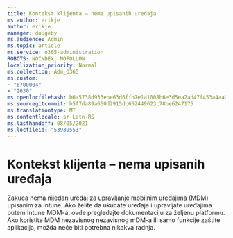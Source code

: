 ```yaml
---
title: Kontekst klijenta – nema upisanih uređaja
ms.author: erikje
author: erikje
manager: dougeby
ms.audience: Admin
ms.topic: article
ms.service: o365-administration
ROBOTS: NOINDEX, NOFOLLOW
localization_priority: Normal
ms.collection: Adm_O365
ms.custom:
- "6700004"
- "2630"
ms.openlocfilehash: b6a5738d933ebe63d6ffb7e1a1008b6e3d5ea2ad47f453a4aa0028e566f344ec
ms.sourcegitcommit: b5f7da89a650d2915dc652449623c78be6247175
ms.translationtype: MT
ms.contentlocale: sr-Latn-RS
ms.lasthandoff: 08/05/2021
ms.locfileid: "53930553"
---
```

# <a name="client-context---no-enrolled-devices"></a>Kontekst klijenta – nema upisanih uređaja

Zakuca nema nijedan uređaj za upravljanje mobilnim uređajima (MDM) upisanim za Intune. Ako želite da ukucate uređaje i upravljate uređajima putem [](https://docs.microsoft.com/intune/device-enrollment) Intune MDM-a, ovde pregledajte dokumentaciju za željenu platformu. Ako koristite MDM nezavisnog nezavisnog mDM-a ili samo funkcije zaštite aplikacija, možda neće biti potrebna nikakva radnja. 